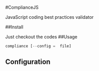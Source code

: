 #ComplianceJS


JavaScript coding best practices validator

##Install


Just checkout the codes
##Usage


``` JavaScript
compliance [--config =  file]
```

Configuration
-------------

``` JavaScript
